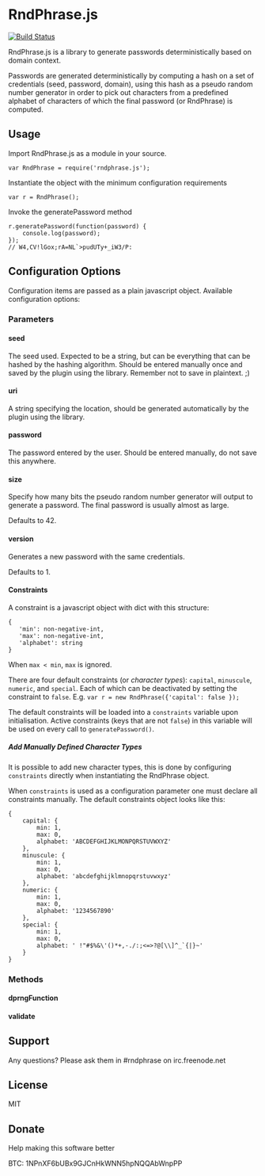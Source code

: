 # RndPhrase.js
[![Build Status](https://travis-ci.org/RndPhrase/RndPhrase.js.svg?branch=master)](https://travis-ci.org/RndPhrase/RndPhrase.js)

RndPhrase.js is a library to generate passwords deterministically
based on domain context.

Passwords are generated deterministically by computing a hash
on a set of credentials (seed, password, domain), using this hash
as a pseudo random number generator in order to pick out characters
from a predefined alphabet of characters of which the final password
(or RndPhrase) is computed.


## Usage
Import RndPhrase.js as a module in your source.

    var RndPhrase = require('rndphrase.js');

Instantiate the object with the minimum configuration requirements

    var r = RndPhrase();

Invoke the generatePassword method

    r.generatePassword(function(password) {
        console.log(password);
    });
    // W4,CV!lGox;rA=NL`>pudUTy+_iW3/P:


## Configuration Options
Configuration items are passed as a plain javascript object. Available configuration options:

### Parameters
#### seed
The seed used. Expected to be a string, but can be everything that can be hashed by the hashing algorithm. Should be entered manually once and saved by the plugin using the library. Remember not to save in plaintext. ;)

#### uri
A string specifying the location, should be generated automatically by the plugin using the library.

#### password
The password entered by the user. Should be entered manually, do not save this anywhere.

#### size
Specify how many bits the pseudo random number generator will
output to generate a password. The final password is usually
almost as large.

Defaults to 42.

#### version
Generates a new password with the same credentials.

Defaults to 1.

#### Constraints
A constraint is a javascript object with dict with this structure:

    {
       'min': non-negative-int,
       'max': non-negative-int,
       'alphabet': string
    }

When `max < min`, `max` is ignored.

There are four default constraints (or *character types*): `capital`,
`minuscule`, `numeric`, and `special`. Each of which can be deactivated
by setting the constraint to `false`. E.g.
`var r = new RndPhrase({'capital': false });`

The default constraints will be loaded into a `constraints` variable
upon initialisation. Active constraints (keys that are not `false`)
in this variable will be used on every call to `generatePassword()`.

##### Add Manually Defined Character Types
It is possible to add new character types, this is done by configuring
`constraints` directly when instantiating the RndPhrase object.

When `constraints` is used as a configuration parameter one must
declare all constraints manually. The default constraints object
looks like this:

    {
        capital: {
            min: 1,
            max: 0,
            alphabet: 'ABCDEFGHIJKLMONPQRSTUVWXYZ'
        },
        minuscule: {
            min: 1,
            max: 0,
            alphabet: 'abcdefghijklmnopqrstuvwxyz'
        },
        numeric: {
            min: 1,
            max: 0,
            alphabet: '1234567890'
        },
        special: {
            min: 1,
            max: 0,
            alphabet: ' !"#$%&\'()*+,-./:;<=>?@[\\]^_`{|}~'
        }
    }


### Methods
#### dprngFunction
#### validate


## Support
Any questions? Please ask them in #rndphrase on irc.freenode.net


## License
MIT


## Donate
Help making this software better

BTC: 1NPnXF6bUBx9GJCnHkWNN5hpNQQAbWnpPP
